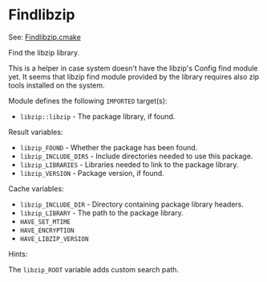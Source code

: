 # Findlibzip

See: [Findlibzip.cmake](https://github.com/petk/php-build-system/tree/master/cmake/cmake/modules/Findlibzip.cmake)

Find the libzip library.

This is a helper in case system doesn't have the libzip's Config find module
yet. It seems that libzip find module provided by the library requires also
zip tools installed on the system.

Module defines the following `IMPORTED` target(s):

* `libzip::libzip` - The package library, if found.

Result variables:

* `libzip_FOUND` - Whether the package has been found.
* `libzip_INCLUDE_DIRS` - Include directories needed to use this package.
* `libzip_LIBRARIES` - Libraries needed to link to the package library.
* `libzip_VERSION` - Package version, if found.

Cache variables:

* `libzip_INCLUDE_DIR` - Directory containing package library headers.
* `libzip_LIBRARY` - The path to the package library.
* `HAVE_SET_MTIME`
* `HAVE_ENCRYPTION`
* `HAVE_LIBZIP_VERSION`

Hints:

The `libzip_ROOT` variable adds custom search path.

